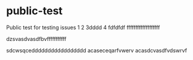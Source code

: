 # public-test
Public test for testing issues
1
2
3dddd
4
fdfdfdf
fffffffffffffffffff

dzsvasdvasdfbvfffffffffff

sdcwsqceddddddddddddddddd
acaseceqarfvwerv
acasdcvasdfvdswrvf
